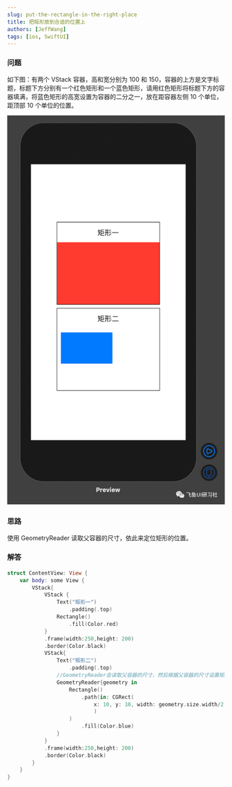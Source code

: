 ```yaml
---
slug: put-the-rectangle-in-the-right-place
title: 把矩形放到合适的位置上
authors: [JeffWang]
tags: [ios, SwiftUI]
---
```


### 问题

如下图：有两个 VStack 容器，高和宽分别为 100 和 150，容器的上方是文字标题，标题下方分别有一个红色矩形和一个蓝色矩形，请用红色矩形将标题下方的容器填满，将蓝色矩形的高宽设置为容器的二分之一，放在距容器左侧 10 个单位，距顶部 10 个单位的位置。

![Docusaurus Plushie](./1.png)

### 思路

使用 GeometryReader 读取父容器的尺寸，依此来定位矩形的位置。

### 解答

```Swift
struct ContentView: View {
    var body: some View {
        VStack{
            VStack {
                Text("矩形一")
                    .padding(.top)
                Rectangle()
                    .fill(Color.red)
            }
            .frame(width:250,height: 200)
            .border(Color.black)
            VStack{
                Text("矩形二")
                    .padding(.top)
                //GeometryReader会读取父容器的尺寸，然后根据父容器的尺寸设置矩形的大小及位置
                GeometryReader{geometry in
                    Rectangle()
                        .path(in: CGRect(
                            x: 10, y: 10, width: geometry.size.width/2, height: geometry.size.height/2
                            )
                    )
                        .fill(Color.blue)
                }
            }
            .frame(width:250,height: 200)
            .border(Color.black)
        }
    }
}
```
